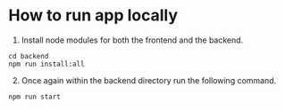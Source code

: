 # How to run app locally 

1. Install node modules for both the frontend and the backend.
```
cd backend
npm run install:all
```
2. Once again within the backend directory run the following command.
```
npm run start
```

